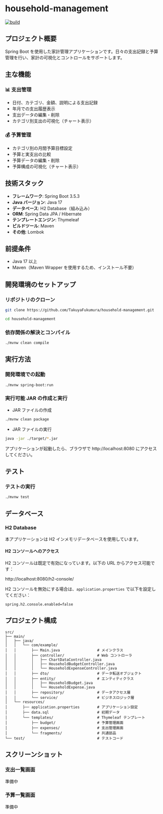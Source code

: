 # household-management

[![build](https://github.com/TakuyaFukumura/household-management/actions/workflows/build.yml/badge.svg)](https://github.com/TakuyaFukumura/household-management/actions/workflows/build.yml?query=branch:main)

## プロジェクト概要

Spring Boot を使用した家計管理アプリケーションです。日々の支出記録と予算管理を行い、家計の可視化とコントロールをサポートします。

## 主な機能

### 📊 支出管理
- 日付、カテゴリ、金額、説明による支出記録
- 年月での支出履歴表示
- 支出データの編集・削除
- カテゴリ別支出の可視化（チャート表示）

### 💰 予算管理  
- カテゴリ別の月間予算目標設定
- 予算と実支出の比較
- 予算データの編集・削除
- 予算構成の可視化（チャート表示）

## 技術スタック

- **フレームワーク**: Spring Boot 3.5.3
- **Java バージョン**: Java 17
- **データベース**: H2 Database（組み込み）
- **ORM**: Spring Data JPA / Hibernate
- **テンプレートエンジン**: Thymeleaf
- **ビルドツール**: Maven
- **その他**: Lombok

## 前提条件

- Java 17 以上
- Maven（Maven Wrapper を使用するため、インストール不要）

## 開発環境のセットアップ

### リポジトリのクローン
```bash
git clone https://github.com/TakuyaFukumura/household-management.git
```
```bash
cd household-management
```

### 依存関係の解決とコンパイル
```bash
./mvnw clean compile
```

## 実行方法

### 開発環境での起動
```bash
./mvnw spring-boot:run
```

### 実行可能 JAR の作成と実行
- JAR ファイルの作成
```bash
./mvnw clean package
```
- JAR ファイルの実行
```bash
java -jar ./target/*.jar
```

アプリケーションが起動したら、ブラウザで http://localhost:8080 にアクセスしてください。

## テスト

### テストの実行
```bash
./mvnw test
```


## データベース

### H2 Database
本アプリケーションは H2 インメモリデータベースを使用しています。

#### H2 コンソールへのアクセス
H2 コンソールは既定で有効になっています。以下の URL からアクセス可能です：

http://localhost:8080/h2-console/

H2 コンソールを無効にする場合は、`application.properties` で以下を設定してください：
```properties
spring.h2.console.enabled=false
```

## プロジェクト構成

```
src/
├── main/
│   ├── java/
│   │   └── com/example/
│   │       ├── Main.java                 # メインクラス
│   │       ├── controller/               # Web コントローラ
│   │       │   ├── ChartDataController.java
│   │       │   ├── HouseholdBudgetController.java
│   │       │   └── HouseholdExpenseController.java
│   │       ├── dto/                      # データ転送オブジェクト
│   │       ├── entity/                   # エンティティクラス
│   │       │   ├── HouseholdBudget.java
│   │       │   └── HouseholdExpense.java
│   │       ├── repository/               # データアクセス層
│   │       └── service/                  # ビジネスロジック層
│   └── resources/
│       ├── application.properties        # アプリケーション設定
│       ├── data.sql                      # 初期データ
│       └── templates/                    # Thymeleaf テンプレート
│           ├── budget/                   # 予算管理画面
│           ├── expenses/                 # 支出管理画面
│           └── fragments/                # 共通部品
└── test/                                 # テストコード
```

## スクリーンショット

### 支出一覧画面
準備中

### 予算一覧画面  
準備中

